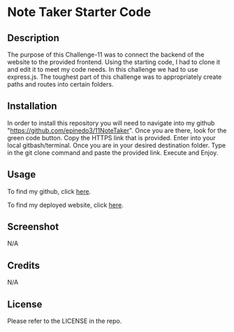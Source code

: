 # Note Taker Starter Code

## Description

The purpose of this Challenge-11 was to connect the backend of the website to the provided frontend. Using the starting code, I had to clone it and edit it to meet my code needs. In this challenge we had to use express.js. The toughest part of this challenge was to appropriately create paths and routes into certain folders.

## Installation
In order to install this repository you will need to navigate into my github "https://github.com/epinedo3/11NoteTaker". 
Once you are there, look for the green code button. 
Copy the HTTPS link that is provided. 
Enter into your local gitbash/terminal. 
Once you are in your desired destination folder. 
Type in the git clone command and paste the provided link. Execute and Enjoy.

## Usage
To find my github, click [here](https://github.com/epinedo3/11NoteTaker).

To find my deployed website, click [here](https://epinedo3.github.io/11NoteTaker/).

## Screenshot
N/A

## Credits
N/A

## License

Please refer to the LICENSE in the repo.